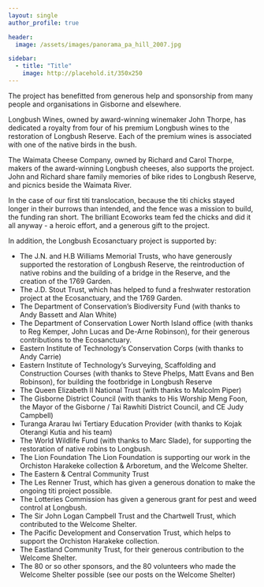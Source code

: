 ```yaml
---
layout: single
author_profile: true

header:
  image: /assets/images/panorama_pa_hill_2007.jpg

sidebar:
  - title: "Title"
    image: http://placehold.it/350x250
---
```


The project has benefitted from generous help and sponsorship from many people and organisations in Gisborne and elsewhere.

Longbush Wines, owned by award-winning winemaker John Thorpe, has dedicated a royalty from four of his premium Longbush wines to the restoration of Longbush Reserve. Each of the premium wines is associated with one of the native birds in the bush.

The Waimata Cheese Company, owned by Richard and Carol Thorpe, makers of the award-winning Longbush cheeses, also supports the project. John and Richard share family memories of bike rides to Longbush Reserve, and picnics beside the Waimata River.

In the case of our first titi translocation, because the titi chicks stayed longer in their burrows than intended, and the fence was a mission to build, the funding ran short.  The brilliant Ecoworks team fed the chicks and did it all anyway - a heroic effort, and a generous gift  to the project.

In addition, the Longbush Ecosanctuary project is supported by:

- The J.N. and H.B Williams Memorial Trusts, who have generously supported the restoration of Longbush Reserve, the reintroduction of native robins and the building of a bridge in the Reserve, and the creation of the 1769 Garden.
- The J.D. Stout Trust, which has helped to fund a freshwater restoration project at the Ecosanctuary, and the 1769 Garden.
- The Department of Conservation’s Biodiversity Fund (with thanks to Andy Bassett and Alan White)
- The Department of Conservation Lower North Island office (with thanks to Reg Kemper, John Lucas and De-Arne Robinson), for their generous contributions to the Ecosanctuary.
- Eastern Institute of Technology’s Conservation Corps (with thanks to Andy Carrie)
- Eastern Institute of Technology’s Surveying, Scaffolding and Construction Courses (with thanks to Steve Phelps, Matt Evans and Ben Robinson), for building the footbridge in Longbush Reserve
- The Queen Elizabeth II National Trust (with thanks to Malcolm Piper)
- The Gisborne District Council (with thanks to His Worship Meng Foon, the Mayor of the Gisborne / Tai Rawhiti District Council, and CE Judy Campbell)
- Turanga Ararau Iwi Tertiary Education Provider (with thanks to Kojak Oterangi Kutia and his team)
- The World Wildlife Fund (with thanks to Marc Slade), for supporting the restoration of native robins to Longbush.
- The Lion Foundation The Lion Foundation is supporting our work in the Orchiston Harakeke collection & Arboretum, and the Welcome Shelter. 
- The Eastern & Central Community Trust
- The Les Renner Trust, which has given a generous donation to make the ongoing titi project possible.
- The Lotteries Commission has given a generous grant for pest and weed control at Longbush.
- The Sir John Logan Campbell Trust and the Chartwell Trust, which contributed to the Welcome Shelter.
- The Pacific Development and Conservation Trust, which helps to support the Orchiston Harakeke collection.
- The Eastland Community Trust, for their generous contribution to the Welcome Shelter.
- The 80 or so other sponsors, and the 80 volunteers who made the Welcome Shelter possible (see our posts on the Welcome Shelter)